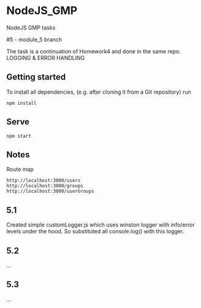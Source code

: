# NodeJS_GMP

NodeJS GMP tasks

#5  - module_5 branch

The task is a continuation of Homework4 and done in the same repo. LOGGING & ERROR HANDLING


## Getting started

To install all dependencies, (e.g. after cloning it from a Git repository) run

```
npm install
```

## Serve

```
npm start
```

## Notes

Route map
```
http://localhost:3000/users
http://localhost:3000/groups
http://localhost:3000/userGroups
```

## 5.1
Created simple customLogger.js which uses winston logger with info/error levels under the hood. So substituted all console.log() with this logger.

## 5.2
...

## 5.3
...
